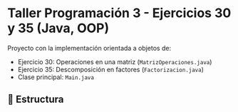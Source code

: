 # Taller Programación 3 - Ejercicios 30 y 35 (Java, OOP)

Proyecto con la implementación orientada a objetos de:
- Ejercicio 30: Operaciones en una matriz (`MatrizOperaciones.java`)
- Ejercicio 35: Descomposición en factores (`Factorizacion.java`)
- Clase principal: `Main.java`

## 📂 Estructura
